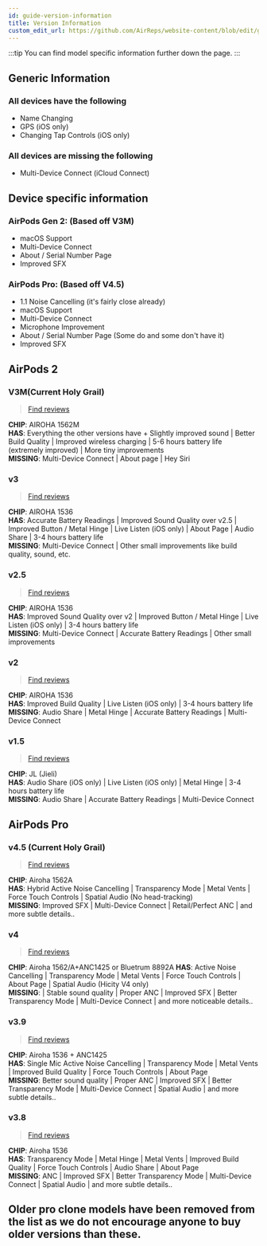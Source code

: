 ```yaml
---
id: guide-version-information
title: Version Information
custom_edit_url: https://github.com/AirReps/website-content/blob/edit/guide-version-information.md
---
```

:::tip
You can find model specific information further down the page.
:::

## Generic Information
### All devices have the following
* Name Changing
* GPS (iOS only)
* Changing Tap Controls (iOS only)

###  All devices are missing the following
* Multi-Device Connect (iCloud Connect)

## Device specific information
### AirPods Gen 2: (Based off **V3M**)
* macOS Support
* Multi-Device Connect
* About / Serial Number Page
* Improved SFX

### AirPods Pro: (Based off **V4.5**)
* 1.1 Noise Cancelling (it's fairly close already)
* macOS Support
* Multi-Device Connect
* Microphone Improvement
* About / Serial Number Page (Some do and some don't have it)
* Improved SFX


## AirPods 2
### V3M(Current Holy Grail) 
> [Find reviews](https://www.reddit.com/r/AirReps/search?q=v3m&restrict_sr=1)

**CHIP**: AIROHA 1562M  
**HAS**: Everything the other versions have + Slightly improved sound | Better Build Quality | Improved wireless charging | 5-6 hours battery life (extremely improved) | More tiny improvements   
**MISSING**: Multi-Device Connect | About page | Hey Siri

### v3
> [Find reviews](https://www.reddit.com/r/AirReps/search?q=v3&restrict_sr=1)

**CHIP**: AIROHA 1536  
**HAS**: Accurate Battery Readings | Improved Sound Quality over v2.5 | Improved Button / Metal Hinge | Live Listen (iOS only) | About Page | Audio Share | 3-4 hours battery life  
**MISSING**: Multi-Device Connect | Other small improvements like build quality, sound, etc.

### v2.5
> [Find reviews](https://www.reddit.com/r/AirReps/search?q=v2.5&restrict_sr=1)

**CHIP**: AIROHA 1536   
**HAS**: Improved Sound Quality over v2 | Improved Button / Metal Hinge | Live Listen (iOS only) | 3-4 hours battery life    
**MISSING**: Multi-Device Connect | Accurate Battery Readings | Other small improvements

### v2
> [Find reviews](https://www.reddit.com/r/AirReps/search?q=v2&restrict_sr=1)

**CHIP**: AIROHA 1536  
**HAS**: Improved Build Quality | Live Listen (iOS only) | 3-4 hours battery life     
**MISSING**: Audio Share | Metal Hinge | Accurate Battery Readings | Multi-Device Connect

### v1.5
> [Find reviews](https://www.reddit.com/r/AirReps/search?q=v1.5&restrict_sr=1)

**CHIP**: JL (Jieli)  
**HAS**: Audio Share (iOS only) | Live Listen (iOS only) | Metal Hinge | 3-4 hours battery life   
**MISSING**: Audio Share | Accurate Battery Readings | Multi-Device Connect

## AirPods Pro

### v4.5 (Current Holy Grail) 
> [Find reviews](https://www.reddit.com/r/AirReps/search?q=v4.5&restrict_sr=1)

**CHIP**: Airoha 1562A  
**HAS**:  Hybrid Active Noise Cancelling | Transparency Mode | Metal Vents | Force Touch Controls | Spatial Audio (No head-tracking)  
**MISSING**: Improved SFX | Multi-Device Connect | Retail/Perfect ANC | and more subtle details..

### v4
> [Find reviews](https://www.reddit.com/r/AirReps/search?q=v4&restrict_sr=1)

**CHIP**: Airoha 1562/A+ANC1425 or Bluetrum 8892A
**HAS**:  Active Noise Cancelling | Transparency Mode | Metal Vents | Force Touch Controls | About Page | Spatial Audio (Hicity V4 only)  
**MISSING**: | Stable sound quality | Proper ANC | Improved SFX | Better Transparency Mode | Multi-Device Connect | and more noticeable details..

### v3.9
> [Find reviews](https://www.reddit.com/r/AirReps/search?q=v3.9&restrict_sr=1)

**CHIP**: Airoha 1536 + ANC1425  
**HAS**: Single Mic Active Noise Cancelling | Transparency Mode | Metal Vents | Improved Build Quality | Force Touch Controls | About Page  
**MISSING**:  Better sound quality | Proper ANC | Improved SFX | Better Transparency Mode | Multi-Device Connect | Spatial Audio |  and more subtle details..

### v3.8
> [Find reviews](https://www.reddit.com/r/AirReps/search?q=v3.8&restrict_sr=1)

**CHIP**: Airoha 1536  
**HAS**: Transparency Mode | Metal Hinge | Metal Vents | Improved Build Quality | Force Touch Controls | Audio Share | About Page   
**MISSING**: ANC | Improved SFX | Better Transparency Mode | Multi-Device Connect | Spatial Audio | and more subtle details..

## Older pro clone models have been removed from the list as we do not encourage anyone to buy older versions than these.